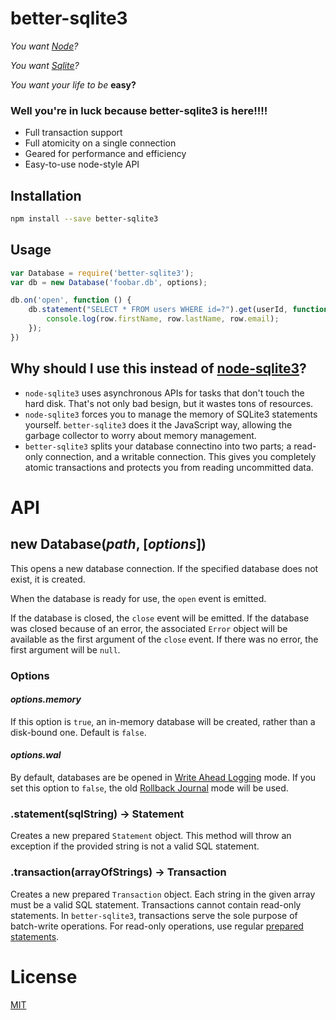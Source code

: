 # better-sqlite3

*You want [Node](http://nodejs.org/)?*

*You want [Sqlite](http://sqlite.org/)?*

*You want your life to be* **easy?**

### **Well you're in luck because better-sqlite3 is here!!!!**

- Full transaction support
- Full atomicity on a single connection
- Geared for performance and efficiency
- Easy-to-use node-style API

## Installation

```bash
npm install --save better-sqlite3
```

## Usage

```js
var Database = require('better-sqlite3');
var db = new Database('foobar.db', options);

db.on('open', function () {
	db.statement("SELECT * FROM users WHERE id=?").get(userId, function (err, row) {
		console.log(row.firstName, row.lastName, row.email);
	});
})
```

## Why should I use this instead of [node-sqlite3](https://github.com/mapbox/node-sqlite3)?

- `node-sqlite3` uses asynchronous APIs for tasks that don't touch the hard disk. That's not only bad besign, but it wastes tons of resources.
- `node-sqlite3` forces you to manage the memory of SQLite3 statements yourself. `better-sqlite3` does it the JavaScript way, allowing the garbage collector to worry about memory management.
- `better-sqlite3` splits your database connectino into two parts; a read-only connection, and a writable connection. This gives you completely atomic transactions and protects you from reading uncommitted data.

# API

## new Database(*path*, [*options*])

This opens a new database connection. If the specified database does not exist, it is created.

When the database is ready for use, the `open` event is emitted.

If the database is closed, the `close` event will be emitted. If the database was closed because of an error, the associated `Error` object will be available as the first argument of the `close` event. If there was no error, the first argument will be `null`.

### Options

#### *options.memory*

If this option is `true`, an in-memory database will be created, rather than a disk-bound one. Default is `false`.

#### *options.wal*

By default, databases are be opened in [Write Ahead Logging](https://www.sqlite.org/wal.html) mode. If you set this option to `false`, the old [Rollback Journal](https://www.sqlite.org/lockingv3.html#rollback) mode will be used.

### .statement(sqlString) -> Statement

Creates a new prepared `Statement` object. This method will throw an exception if the provided string is not a valid SQL statement.

### .transaction(arrayOfStrings) -> Transaction

Creates a new prepared `Transaction` object. Each string in the given array must be a valid SQL statement. Transactions cannot contain read-only statements. In `better-sqlite3`, transactions serve the sole purpose of batch-write operations. For read-only operations, use regular [prepared statements](#).



# License

[MIT](https://github.com/JoshuaWise/better-sqlite3/blob/master/LICENSE.md)
